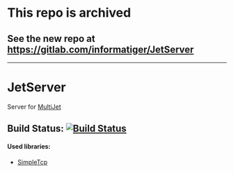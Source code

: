 # This repo is archived
## See the new repo at https://gitlab.com/informatiger/JetServer

---

# JetServer 
Server for [MultiJet](https://github.com/Informatiger/MultiJet)
## Build Status: [![Build Status](https://travis-ci.org/Informatiger/JetServer.svg?branch=master)](https://travis-ci.org/Informatiger/JetServer)

#### Used libraries:
* [SimpleTcp](https://github.com/BrandonPotter/SimpleTCP)
